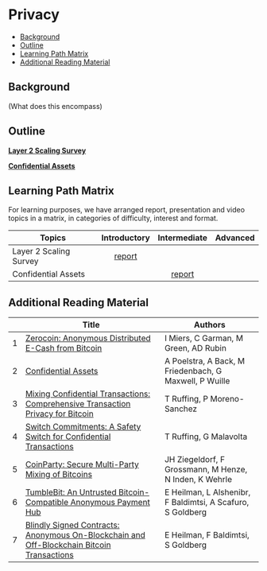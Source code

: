# Privacy

- [Background](#background)
- [Outline](#outline)
- [Learning Path Matrix](#learning-path-matrix)
- [Additional Reading Material](#additional-reading-material)

## Background

(What does this encompass)

## Outline

[**Layer 2 Scaling Survey**](scaling/layer2scaling-landscape/layer2scaling-survey.md)



[**Confidential Assets**](digital-assets/confidential-assets/MainReport.md)

## Learning Path Matrix 

For learning purposes, we have arranged report, presentation and video topics in a matrix, in categories of difficulty, interest and format.

| Topics                 |                         Introductory                         |                        Intermediate                        | Advanced |
| ---------------------- | :----------------------------------------------------------: | :--------------------------------------------------------: | :------: |
| Layer 2 Scaling Survey | [report](scaling/layer2scaling-landscape/layer2scaling-survey.md) |                                                            |          |
| Confidential Assets    |                                                              | [report](digital-assets/confidential-assets/MainReport.md) |          |

## Additional Reading Material 

|      | Title                                                        | Authors                                                    |
| ---- | ------------------------------------------------------------ | ---------------------------------------------------------- |
| 1    | [Zerocoin: Anonymous Distributed E-Cash from Bitcoin](https://ieeexplore.ieee.org/stamp/stamp.jsp?arnumber=6547123) | I Miers, C Garman, M Green, AD Rubin                       |
| 2    | [Confidential Assets](http://fc17.ifca.ai/bitcoin/papers/bitcoin17-final41.pdf) | A Poelstra, A Back, M Friedenbach, G Maxwell, P Wuille     |
| 3    | [Mixing Confidential Transactions: Comprehensive Transaction Privacy for Bitcoin](http://fc17.ifca.ai/bitcoin/papers/bitcoin17-final6.pdf) | T Ruffing, P Moreno-Sanchez                                |
| 4    | [Switch Commitments: A Safety Switch for Confidential Transactions](http://fc17.ifca.ai/bitcoin/papers/bitcoin17-final23.pdf) | T Ruffing, G Malavolta                                     |
| 5    | [CoinParty: Secure Multi-Party Mixing of Bitcoins](https://www.martinhenze.de/wp-content/papercite-data/pdf/zgh+15.pdf) | JH Ziegeldorf, F Grossmann, M Henze, N Inden, K Wehrle     |
| 6    | [TumbleBit: An Untrusted Bitcoin-Compatible Anonymous Payment Hub](https://www.semanticscholar.org/paper/TumbleBit%3A-An-Untrusted-Bitcoin-Compatible-Payment-Heilman-Alshenibr/a4ce62a44770a33d1a19b5553f080d4f12e9e55d) | E Heilman, L Alshenibr, F Baldimtsi, A Scafuro, S Goldberg |
| 7    | [Blindly Signed Contracts: Anonymous On-Blockchain and Off-Blockchain Bitcoin Transactions](http://fc16.ifca.ai/bitcoin/papers/HBG16.pdf) | E Heilman, F Baldimtsi, S Goldberg                         |

